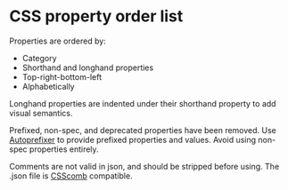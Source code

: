 # CSS property order list

Properties are ordered by:

- Category
- Shorthand and longhand properties
- Top-right-bottom-left
- Alphabetically

Longhand properties are indented under their shorthand property to add visual semantics.

Prefixed, non-spec, and deprecated properties have been removed. Use [Autoprefixer](https://github.com/ai/autoprefixer) to provide prefixed properties and values. Avoid using non-spec properties entirely.

Comments are not valid in json, and should be stripped before using. The .json file is [CSScomb](http://csscomb.com/) compatible.
